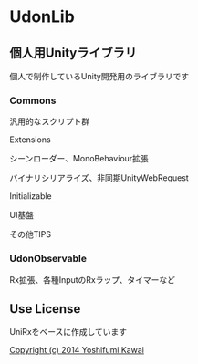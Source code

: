 # UdonLib

## 個人用Unityライブラリ

個人で制作しているUnity開発用のライブラリです

### Commons

汎用的なスクリプト群


Extensions

シーンローダー、MonoBehaviour拡張

バイナリシリアライズ、非同期UnityWebRequest

Initializable

UI基盤

その他TIPS

### UdonObservable

Rx拡張、各種InputのRxラップ、タイマーなど

## Use License

UniRxをベースに作成しています

[Copyright (c) 2014 Yoshifumi Kawai](https://github.com/neuecc/UniRx/blob/master/LICENSE)
